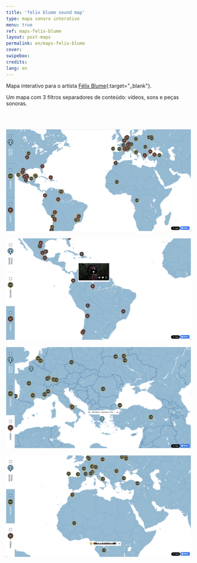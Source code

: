 ```yaml
---
title: 'felix blume sound map'
type: mapa sonoro interativo
menu: true
ref: maps-felix-blume
layout: post-maps
permalink: en/maps-felix-blume
cover:
swipebox: 
credits: 
lang: en
---
```


Mapa interativo para o artista [Félix Blume](https://felixblume.com/map.html){:target="_blank"}.

Um mapa com 3 filtros separadores de conteúdo: vídeos, sons e peças sonoras.


<br><br>

<img src="../assets/posts/maps-felixblume0.png" class="img-border">
<br><br>

<img src="../assets/posts/maps-felixblume3.png" class="img-border">
<br><br>

<img src="../assets/posts/maps-felixblume1.png" class="img-border">
<br><br>

<img src="../assets/posts/maps-felixblume2.png" class="img-border">
<br><br>

